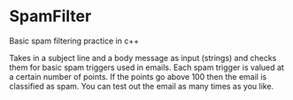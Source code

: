 # SpamFilter
Basic spam filtering practice in c++

Takes in a subject line and a body message as input (strings) and checks them for basic spam triggers used in emails. Each spam trigger is valued at a certain number of points. If the points go above 100 then the email is classified as spam. You can test out the email as many times as you like. 
